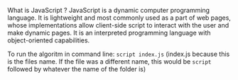 What is JavaScript ? JavaScript is a dynamic computer programming language. It is lightweight and most commonly used as a part of web pages, whose implementations allow client-side script to interact with the user and make dynamic pages. It is an interpreted programming language with object-oriented capabilities.

To run the algoritm in command line: 
`script index.js`
(index.js because this is the files name. If the file was a different name, this would be `script` followed by whatever the name of the folder is)
